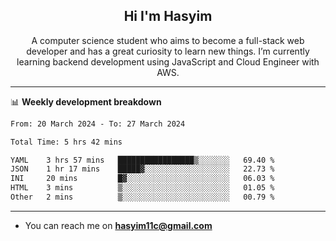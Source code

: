 <h2 align="center">Hi I'm Hasyim</h2>

<p align="center">A computer science student who aims to become a full-stack web developer and has a great curiosity to learn new things. I’m currently learning backend development using JavaScript and Cloud Engineer with AWS.</p>

---

📊 **Weekly development breakdown**

<!--START_SECTION:waka-->

```txt
From: 20 March 2024 - To: 27 March 2024

Total Time: 5 hrs 42 mins

YAML    3 hrs 57 mins   █████████████████▒░░░░░░░   69.40 %
JSON    1 hr 17 mins    █████▓░░░░░░░░░░░░░░░░░░░   22.73 %
INI     20 mins         █▓░░░░░░░░░░░░░░░░░░░░░░░   06.03 %
HTML    3 mins          ▒░░░░░░░░░░░░░░░░░░░░░░░░   01.05 %
Other   2 mins          ▒░░░░░░░░░░░░░░░░░░░░░░░░   00.79 %
```

<!--END_SECTION:waka-->

---

- You can reach me on **hasyim11c@gmail.com**

